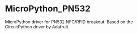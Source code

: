 # MicroPython_PN532
MicroPython driver for PN532 NFC/RFID breakout. Based on the CircuitPython driver by Adafruit.
